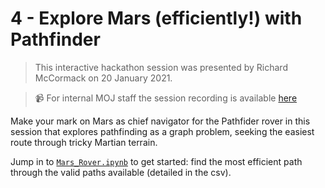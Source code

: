 # 4 - Explore Mars (efficiently!) with Pathfinder

> This interactive hackathon session was presented by Richard McCormack on 20 January 2021.

> :video_camera:  For internal MOJ staff the session recording is available [here](https://justiceuk-my.sharepoint.com/:v:/g/personal/benjamin_lavelle_justice_gov_uk/EUQ0Gq3Ay99GpV7Z03RSTdgBNdz33-3vH6RdTMtkXmskeg)

Make your mark on Mars as chief navigator for the Pathfider rover in this session that explores pathfinding as a graph problem, seeking the easiest route through tricky Martian terrain.

Jump in to [`Mars_Rover.ipynb`](Mars_Rover.ipynb) to get started: find the most efficient path through the valid paths available (detailed in the csv).
